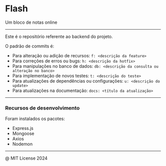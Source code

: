 # Flash

Um bloco de notas online

---
Este é o repositório referente ao backend do projeto.

O padrão de commits é:

- Para alteração ou adição de recursos: ```f: <descrição da feature>```
- Para correções de erros ou bugs: ```h: <descrição da hotfix>```
- Para manipulações no banco de dados: ```db: <descrição da consulta ou alteração no banco>```
- Para implementação de novos testes: ```t: <descrição do teste>```
- Para atualizações de dependências ou configurações: ```u: <descrição do update>```
- Para atualizações na documentação: ```docs: <título da atualização>```
---
### Recursos de desenvolvimento

Foram instalados os pacotes:

- Express.js
- Mongoose
- Axios
- Nodemon


---

@ MIT License 2024